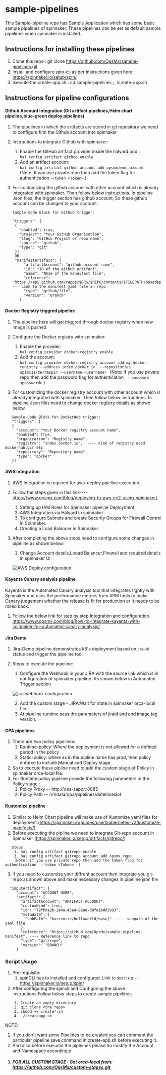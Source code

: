 # sample-pipelines

This Sample-pipeline repo has Sample Application which has some basic sample pipelines of spinnaker.
These pipelines can be set as default sample pipelines when spinnaker is installed.

## Instructions for installing these pipelines
1. Clone this repo : git clone https://github.com/OpsMx/sample-pipelines.git
2. Install and configure spin-cli as per instructions given here: https://spinnaker.io/setup/spin/
3. execute the create-app.sh : cd sample-pipelines ; ./create-app.sh

## Instructions for pipeline configurations

#### Github Account Integration (Git artifact pipelines,Helm chart pipeline,blue-green deploy pipelines)
1. The pipelines in which the artifacts are stored in git repository we need to configure first the Github account into spinnaker
2. Instructions to integrate Github with spinnaker:
      1. Enable the GitHub artifact provider inside the halyard pod :  
      `` hal config artifact github enable ``
      2. Add an artifact account:  
        `` hal config artifact github account add opsmxdemo_account   ``
        (Note: If you use private repo then add the token flag for authentication `` --token <Token> `` )
3. For customizing the github account with other account which is already integrated with spinnaker. Then follow below instructions. In pipeline Json files, the      trigger section has github account, So these github account can be changed to your account.

   ```
   Sample Code Block for Github trigger:

   "triggers": [
    {
      "enabled": true,
      "project": "Your GitHub Organisation",
      "slug": "GitHub Project or repo name",
      "source": "github",
      "type": "git"
    }]
    OR
    "manifestArtifact": {
        "artifactAccount": "github account name",
        "id": "ID of the github artifact",
        "name": "Nmae of the maneifest file",
        "reference": "https://api.github.com/repos/$ORG/$REPO/contents/$FILEPATH/basedeploy.yml",  --- Link to the manifest yaml file in repo
        "type": "github/file",
        "version": "Branch"
      }
    ```
#### Docker Registry triggred  pipeline
 1. The pipeline here will get triggred through docker registry when new Image is pushed.
 2. Configure the Docker registry with spinnaker:
    1. Enable the provider:  
      ``` hal config provider docker-registry enable ```
    2. Add the account:   
      `` hal config provider docker-registry account add my-docker-registry --address index.docker.io  --repositories opsmx11/terraspin --username <username>  ``
        (Note: If you use private repo then add the password flag for authentication ``  --password <password> `` )
        
 3. For customizing the docker registry account with other account which is already integrated with spinnaker. Then follow below instructions. In pipeline Json       files need to change docker registry details as shown below.
 ```
    Sample Code Block for DockerHub trigger:
    "triggers": [
    {
      "account": "Your Docker registry account name",
      "enabled": true,
      "organization": "Registry name",
      "registry": "index.docker.io",  ---- Kind of registry used dockerhub,gcr etc
      "repository": "Repository name",
      "type": "docker"
    }]
 ```
 #### AWS Integration 
  1. AWS Integration is required for aws-deploy pipeline execution. 
  2. Follow the steps given in this link---- https://www.opsmx.com/blog/deploying-to-aws-ec2-using-spinnaker/ 
        1. Setting up IAM Roles for Spinnaker pipeline Deployment
        2. AWS Integration via Halyard in spinnaker
        3. To configure Subnets and create Security Groups for Firewall Control in Spinnaker.
        4. Creating a Load Balancer in Spinnaker.
  3. After completing the above steps,need to configure some changes in pipeline as shown below:
      1. Change Account details,Looad Balancer,Firewall and required details in spinnaker UI
     
      ![AWS Deploy configuration](https://github.com/Opsmx/sample-pipelines/raw/main/screenshot/aws.png?raw=true)
  
  #### Kayenta Canary analysis pipeline
   Kayenta is the Automated Canary analysis tool that integrates tightly with Spinnaker and uses the performance metrics from APM tools to make Canary                judgement whether the release is fit for production or it needs to be rolled back.
   1. Follow the below link for step by step Integration and configuration.
      https://www.opsmx.com/blog/how-to-integrate-kayenta-with-spinnaker-for-automated-canary-analysis/
  
 #### Jira Demo
   1. Jira-Demo pipeline demonstrates k8's deployment based on jira-id status and trigger the pipeline too.
   2. Steps to execute the pipeline:
       1. Configure the Webhook in your JIRA with the source link which is in configuration of spinnaker pipeline. As shown below in Automated Trigger section
       
       ![jira webhook configuration](https://github.com/Opsmx/sample-pipelines/raw/main/screenshot/jira.png?raw=true)
       
       2. Add the custom stage - JIRA:Wait for state in spinnaker orca-local file.
       3. At pipeline runtime pass the parameters of jiraid and and image tag version.
 
 #### OPA pipelines
   1. There are two policy pipelines:
        1. Runtime-policy: Where the deployment is not allowed for a defined period in the policy
        2. Static-policy: where as in the pipline name has prod, then policy enforce to include Manual and Deploy stage.
   2. So to execute these pipline need to add the custom stage of Policy in spinnaker orca-local file. 
   3. For Runtime policy pipeline provide the following parameters in the Policy stage :
        1. Policy Proxy -- http://oes-sapor.<namespace>:8085
        2. Policy Path -- /v1/data/opa/pipelines/datetimeslot
        
 
 #### Kustomize pipeline
   1. Similar to Helm Chart pipeline will make use of Kustomize yaml files for deployment.(https://spinnaker.io/guides/user/kubernetes-v2/kustomize-manifests/)
   2. Before executing the pipline we need to integrate Git-repo account in Spinnaker (https://spinnaker.io/setup/artifacts/gitrepo/)
 ```
    Steps:
     1. hal config artifact gitrepo enable
     2. hal config artifact gitrepo account add opsmx_repo 
     (Note: If you use private repo then add the token flag for authentication  --token <Token>  )
``` 
   3. If you need to customize your diffrent account then integrate you git-repo as shown above and make necessary changes in pipeline json file
   ```
     "inputArtifact": {
        "account": "ACCOUNT NAME",
        "artifact": {
          "artifactAccount": "ARTIFACT ACCOUNT",
          "customKind": true,
          "id": "72fbda2b-2a4a-43a4-92a8-d8fe1bdd3983",
          "metadata": {
            "subPath": "kustomize/helloworld/base/"  ---- subpath of the yaml file
          },
          "reference": "https://github.com/OpsMx/sample-pipeline-manifest", ---- Reference link to repo
          "type": "git/repo",
          "version": "BRANCH" 
        } 
   ```
 ### Script Usage
1. Pre-requisite:
     1. spinCLI has to installed and configured. Link to set it up -- https://spinnaker.io/setup/spin/
2. After configuring the spincli and Configuring the above instructions.Follow below steps to create sample pipelines
 ```
     1. Create an empty directory
     2. git clone <the repo>
     3. chmod +x create*.sh
     4. ./createapp.sh
  ```     
NOTE: 
1. If you don't want some Pipelines to be created you can comment the particular pipeline save command in create-app.sh before executing it.
2. And also before executin the pipleines please do modify the Account and Namespace  accordingly
3. ##### FOR ALL CUSTOM STAGE : Get orca-local from: https://github.com/OpsMx/custom-stages.git
